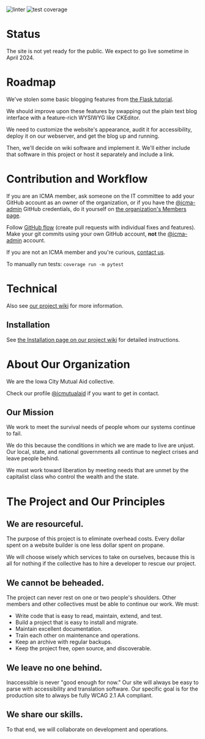 ![linter](https://github.com/icmutualaid/icma-website/actions/workflows/python-app.yml/badge.svg) ![test coverage](https://img.shields.io/codecov/c/github/icmutualaid/icma-website/main)

# Status

The site is not yet ready for the public. We expect to go live sometime in April 2024.

# Roadmap

We've stolen some basic blogging features from [the Flask tutorial](https://flask.palletsprojects.com/en/3.0.x/tutorial/).

We should improve upon these features by swapping out the plain text blog interface with a feature-rich WYSIWYG like CKEditor.

We need to customize the website's appearance, audit it for accessibility, deploy it on our webserver, and get the blog up and running.

Then, we'll decide on wiki software and implement it. We'll either include that software in this project or host it separately and include a link.

# Contribution and Workflow

If you are an ICMA member, ask someone on the IT committee to add your GitHub account as an owner of the organization, or if you have the [@icma-admin](https://github.com/icma-admin) GitHub credentials, do it yourself on [the organization's Members page](https://github.com/orgs/icmutualaid/people).

Follow [GitHub flow](https://docs.github.com/en/get-started/using-github/github-flow) (create pull requests with individual fixes and features). Make your git commits using your own GitHub account, **not** the [@icma-admin](https://github.com/icma-admin) account.

If you are not an ICMA member and you're curious, [contact us](https://github.com/icmutualaid).

To manually run tests: `coverage run -m pytest`

# Technical

Also see [our project wiki](https://github.com/icmutualaid/icma-website/wiki/) for more information.

## Installation

See [the Installation page on our project wiki](https://github.com/icmutualaid/icma-website/wiki/Installation) for detailed instructions.

# About Our Organization

We are the Iowa City Mutual Aid collective.

Check our profile [@icmutualaid](https://github.com/icmutualaid) if you want to get in contact.

## Our Mission

We work to meet the survival needs of people whom our systems continue to fail.

We do this because the conditions in which we are made to live are unjust. Our local, state, and national governments all continue to neglect crises and leave people behind.

We must work toward liberation by meeting needs that are unmet by the capitalist class who control the wealth and the state.

# The Project and Our Principles

## We are resourceful.

The purpose of this project is to eliminate overhead costs. Every dollar spent on a website builder is one less dollar spent on propane.

We will choose wisely which services to take on ourselves, because this is all for nothing if the collective has to hire a developer to rescue our project.

## We cannot be beheaded.

The project can never rest on one or two people's shoulders. Other members and other collectives must be able to continue our work. We must:

- Write code that is easy to read, maintain, extend, and test.
- Build a project that is easy to install and migrate.
- Maintain excellent documentation.
- Train each other on maintenance and operations.
- Keep an archive with regular backups.
- Keep the project free, open source, and discoverable.

## We leave no one behind.

Inaccessible is never "good enough for now." Our site will always be easy to parse with accessibility and translation software. Our specific goal is for the production site to always be fully WCAG 2.1 AA compliant.

## We share our skills.

To that end, we will collaborate on development and operations.

